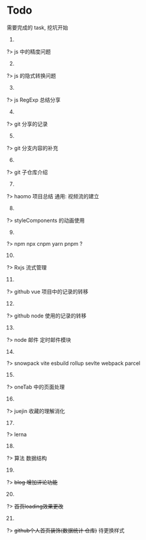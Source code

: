 # Todo

需要完成的 task, 挖坑开始

1. 
?> js 中的精度问题

2. 
?> js 的隐式转换问题

3. 
?> js RegExp 总结分享

4. 
?> git 分享的记录

5. 
?> git 分支内容的补充

6. 
?> git 子仓库介绍

7. 
?> haomo 项目总结 通用: 视频流的建立

8. 
?> styleComponents 的动画使用

9. 
?> npm npx cnpm yarn pnpm ?

10. 
?> Rxjs 流式管理

11. 
?> github vue 项目中的记录的转移

12. 
?> github node 使用的记录的转移

13. 
?> node 邮件 定时邮件模块

14. 
?> snowpack vite esbuild rollup sevlte webpack parcel

15. 
?> oneTab 中的页面处理

16. 
?> juejin 收藏的理解消化

17. 
?> lerna

18. 
?> 算法 数据结构

19. 
?> ~~blog 增加评论功能~~

20. 
?> ~~首页loading效果更改~~

21. 
?> ~~github个人首页装饰(数据统计 仓库)~~ 待更换样式
